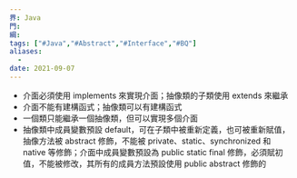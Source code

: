 ```yaml
---
界: Java
門: 
綱: 
tags: ["#Java","#Abstract","#Interface","#BQ"]
aliases:
  - 
date: 2021-09-07
---
```


-   介面必須使用 implements 來實現介面；抽像類的子類使用 extends 來繼承
-   介面不能有建構函式；抽像類可以有建構函式
-   一個類只能繼承一個抽像類，但可以實現多個介面
-   抽像類中成員變數預設 default，可在子類中被重新定義，也可被重新賦值，抽像方法被 abstract 修飾，不能被 private、static、synchronized 和 native 等修飾；介面中成員變數預設為 public static final 修飾，必須賦初值，不能被修改，其所有的成員方法預設使用 public abstract 修飾的